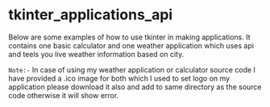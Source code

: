# tkinter_applications_api
Below are some examples of how to use tkinter in making applications. It contains one basic calculator and one weather application which  uses api and teels you live weather information based on city.

`Note:-` In case of using my weather application or calculator source code I have provided a .ico image for both which I used to set logo on my application please download it also and add to same directory as the source code otherwise it will show error.
